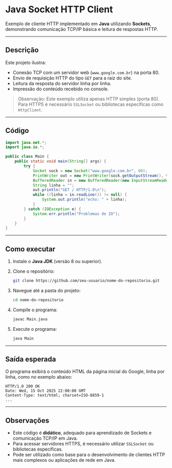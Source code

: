 # Java Socket HTTP Client

Exemplo de cliente HTTP implementado em **Java** utilizando **Sockets**, demonstrando comunicação TCP/IP básica e leitura de respostas HTTP.

---

## Descrição

Este projeto ilustra:

* Conexão TCP com um servidor web (`www.google.com.br`) na porta 80.
* Envio de requisição HTTP do tipo `GET` para a raiz do site.
* Leitura da resposta do servidor linha por linha.
* Impressão do conteúdo recebido no console.

> Observação: Este exemplo utiliza apenas HTTP simples (porta 80). Para HTTPS é necessário `SSLSocket` ou bibliotecas específicas como `HttpClient`.

---

## Código

```java
import java.net.*;
import java.io.*;

public class Main {
    public static void main(String[] args) {
        try {
            Socket sock = new Socket("www.google.com.br", 80);
            PrintWriter out = new PrintWriter(sock.getOutputStream(), true);
            BufferedReader in = new BufferedReader(new InputStreamReader(sock.getInputStream()));
            String linha = "";
            out.println("GET / HTTP/1.0\n");
            while ((linha = in.readLine()) != null) {
                System.out.println("echo: " + linha);
            }
        } catch (IOException e) {
            System.err.println("Problemas de IO");
        }
    }
}
```

---

## Como executar

1. Instale o **Java JDK** (versão 8 ou superior).
2. Clone o repositório:

   ```bash
   git clone https://github.com/seu-usuario/nome-do-repositorio.git
   ```
3. Navegue até a pasta do projeto:

   ```bash
   cd nome-do-repositorio
   ```
4. Compile o programa:

   ```bash
   javac Main.java
   ```
5. Execute o programa:

   ```bash
   java Main
   ```

---

## Saída esperada

O programa exibirá o conteúdo HTML da página inicial do Google, linha por linha, como no exemplo abaixo:

```
HTTP/1.0 200 OK
Date: Wed, 15 Oct 2025 22:00:00 GMT
Content-Type: text/html; charset=ISO-8859-1
...
```

---

## Observações

* Este código é **didático**, adequado para aprendizado de Sockets e comunicação TCP/IP em Java.
* Para acessar servidores HTTPS, é necessário utilizar `SSLSocket` ou bibliotecas específicas.
* Pode ser utilizado como base para o desenvolvimento de clientes HTTP mais complexos ou aplicações de rede em Java.


